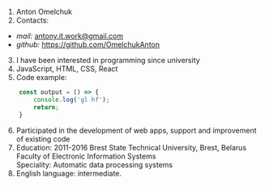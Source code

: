 1. Anton Omelchuk
2. Contacts:
  * _mail:_ antony.it.work@gmail.com
  * _github:_ https://github.com/OmelchukAnton
3. I have been interested in programming since university
4. JavaScript, HTML, CSS, React
5. Code example:
```js
    const output = () => {
        console.log('gl hf');
        return;
    }
```
6. Participated in the development of web apps, support and improvement of existing code
7. Education: 2011-2016 Brest State Technical University, Brest, Belarus  
   Faculty of Electronic Information Systems  
   Speciality: Automatic data processing systems
8. English language: intermediate.